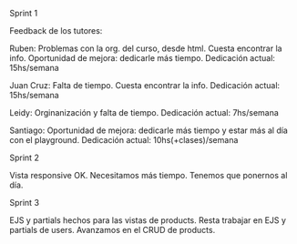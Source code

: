 Sprint 1

Feedback de los tutores:

Ruben:
Problemas con la org. del curso, desde html.
Cuesta encontrar la info.
Oportunidad de mejora: dedicarle más tiempo.
Dedicación actual: 15hs/semana

Juan Cruz:
Falta de tiempo.
Cuesta encontrar la info.
Dedicación actual: 15hs/semana

Leidy:
Orginanización y falta de tiempo.
Dedicación actual: 7hs/semana

Santiago:
Oportunidad de mejora: dedicarle más tiempo y estar más al día con el playground.
Dedicación actual: 10hs(+clases)/semana

Sprint 2

Vista responsive OK.
Necesitamos más tiempo. Tenemos que ponernos al día.

Sprint 3

EJS y partials hechos para las vistas de products.
Resta trabajar en EJS y partials de users.
Avanzamos en el CRUD de products.
